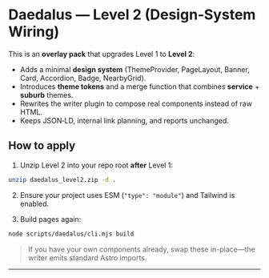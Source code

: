 # Daedalus — Level 2 (Design‑System Wiring)

This is an **overlay pack** that upgrades Level 1 to **Level 2**:
- Adds a minimal **design system** (ThemeProvider, PageLayout, Banner, Card, Accordion, Badge, NearbyGrid).
- Introduces **theme tokens** and a merge function that combines **service** + **suburb** themes.
- Rewrites the writer plugin to compose real components instead of raw HTML.
- Keeps JSON‑LD, internal link planning, and reports unchanged.

## How to apply

1) Unzip Level 2 into your repo root **after** Level 1:
```bash
unzip daedalus_level2.zip -d .
```

2) Ensure your project uses ESM (`"type": "module"`) and Tailwind is enabled.

3) Build pages again:
```bash
node scripts/daedalus/cli.mjs build
```

> If you have your own components already, swap these in-place—the writer emits standard Astro imports.

---
